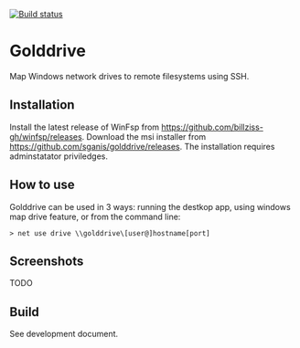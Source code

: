 [![Build status](https://ci.appveyor.com/api/projects/status/x6cc6xew8amyv3s6?svg=true)](https://ci.appveyor.com/project/sganis/golddrive)

# Golddrive

Map Windows network drives to remote filesystems using SSH.


Installation
------------

Install the latest release of WinFsp from https://github.com/billziss-gh/winfsp/releases.
Download the msi installer from https://github.com/sganis/golddrive/releases.
The installation requires adminstatator priviledges.


How to use
----------

Golddrive can be used in 3 ways: running the destkop app, using windows map drive feature, or from the command line:

    > net use drive \\golddrive\[user@]hostname[port]

Screenshots
-----------

TODO

Build
-----

See development document.





